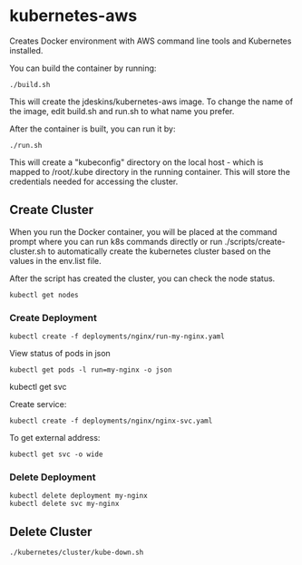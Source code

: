 # kubernetes-aws

Creates Docker environment with AWS command line tools and Kubernetes installed.

You can build the container by running:

```
./build.sh
```

This will create the jdeskins/kubernetes-aws image.  To change the name of the image, edit build.sh and run.sh
to what name you prefer.

After the container is built, you can run it by:

```
./run.sh
```

This will create a "kubeconfig" directory on the local host - which is mapped to /root/.kube directory 
in the running container.  This will store the credentials needed for accessing the cluster.


## Create Cluster

When you run the Docker container, you will be placed at the command prompt where you can run k8s commands directly 
or run ./scripts/create-cluster.sh to automatically create the kubernetes cluster based on the values 
in the env.list file.

After the script has created the cluster, you can check the node status.

```
kubectl get nodes
```


### Create Deployment

```
kubectl create -f deployments/nginx/run-my-nginx.yaml
```

View status of pods in json
```
kubectl get pods -l run=my-nginx -o json
```

kubectl get svc

Create service:
```
kubectl create -f deployments/nginx/nginx-svc.yaml
```

To get external address:
```
kubectl get svc -o wide
```

### Delete Deployment
```
kubectl delete deployment my-nginx
kubectl delete svc my-nginx
```

## Delete Cluster
```
./kubernetes/cluster/kube-down.sh
```
